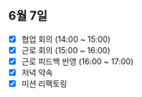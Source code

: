 ## 6월 7일

- [x] 협업 회의 (14:00 ~ 15:00)
- [x] 근로 회의 (15:00 ~ 16:00)
- [x] 근로 피드백 반영 (16:00 ~ 17:00)
- [x] 저녁 약속
- [x] 미션 리팩토링 
